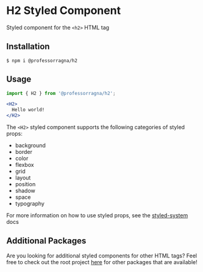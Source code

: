 # H2 Styled Component

Styled component for the `<h2>` HTML tag

## Installation

```
$ npm i @professorragna/h2
```

## Usage

```jsx
import { H2 } from '@professorragna/h2';

<H2>
  Hello world!
</H2>
```

The `<H2>` styled component supports the following categories of styled props:

- background
- border
- color
- flexbox
- grid
- layout
- position
- shadow
- space
- typography

For more information on how to use styled props, see the [styled-system](https://styled-system.com/api/) docs

## Additional Packages

Are you looking for additional styled components for other HTML tags? Feel free to check out the root project [here](https://github.com/jpbullalayao/ragna-lerna) for other packages that are available!

